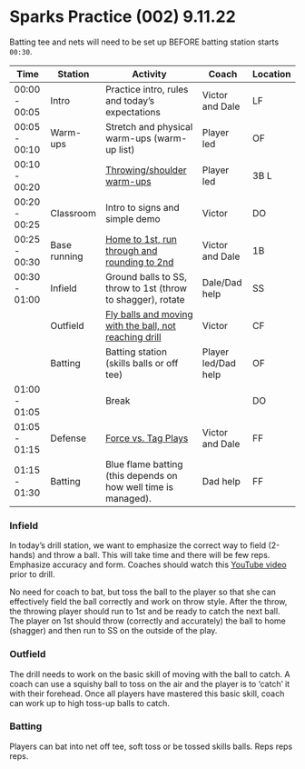 # Sparks Practice (002) 9.11.22

<auro-alert type="information" style="margin-bottom: 2rem">
Batting tee and nets will need to be set up BEFORE batting station starts <code>00:30</code>.
</auro-alert>

| Time | Station | Activity | Coach | Location |
| --- | --- | --- | --- | --- |
| 00:00 - 00:05 | Intro | Practice intro, rules and today’s expectations  | Victor and Dale | LF |
| 00:05 - 00:10 | Warm-ups | Stretch and physical warm-ups (warm-up list) | Player led | OF |
| 00:10 - 00:20 |  | [Throwing/shoulder warm-ups](https://www.youtube.com/watch?v=BomXCfnLl7Q&ab_channel=ChristopherTirao) | Player led | 3B L |
| 00:20 - 00:25 | Classroom | Intro to signs and simple demo | Victor | DO |
| 00:25 - 00:30 | Base running | [Home to 1st, run through and rounding to 2nd](https://www.youtube.com/watch?v=eVCDvYlF9r0&ab_channel=SoftballSpot) | Victor and Dale | 1B |
| 00:30 - 01:00 | Infield | Ground balls to SS, throw to 1st (throw to shagger), rotate | Dale/Dad help | SS |
| | Outfield | [Fly balls and moving with the ball, not reaching drill](https://www.google.com/search?q=squishy+balls+catch+with+head+drill&oq=squishy+balls+catch+with+head+drill&aqs=chrome..69i57.23060j0j1&sourceid=chrome&ie=UTF-8#kpvalbx=_RjUdY9GrNPvE0PEPpL6SyAI_31) | Victor | CF |
| | Batting | Batting station (skills balls or off tee) | Player led/Dad help | OF |
| 01:00 - 01:05 | | Break | | DO |
| 01:05 - 01:15 |Defense | [Force vs. Tag Plays](https://www.youtube.com/watch?v=jJUhGMrxdcs&ab_channel=SKLZBaseball) | Victor and Dale | FF |
| 01:15 - 01:30 | Batting | Blue flame batting (this depends on how well time is managed).| Dad help | FF |

### Infield

In today’s drill station, we want to emphasize the correct way to field (2-hands) and throw a ball. This will take time and there will be few reps. Emphasize accuracy and form. Coaches should watch this [YouTube video](https://www.youtube.com/watch?v=zrr7OwTJnXY&ab_channel=SnapSoftballbyCoachDanBlewett) prior to drill.

No need for coach to bat, but toss the ball to the player so that she can effectively field the ball correctly and work on throw style. After the throw, the throwing player should run to 1st and be ready to catch the next ball. The player on 1st should throw (correctly and accurately) the ball to home (shagger) and then run to SS on the outside of the play.

### Outfield

The drill needs to work on the basic skill of moving with the ball to catch. A coach can use a squishy ball to toss on the air and the player is to ‘catch’ it with their forehead. Once all players have mastered this basic skill, coach can work up to high toss-up balls to catch.

### Batting

Players can bat into net off tee, soft toss or be tossed skills balls. Reps reps reps.


<link rel="stylesheet" href="https://unpkg.com/@alaskaairux/design-tokens@latest/dist/tokens/CSSCustomProperties.css" />
<link rel="stylesheet" href="https://unpkg.com/@alaskaairux/webcorestylesheets@latest/dist/bundled/essentials.css" />

<script src="https://unpkg.com/@aurodesignsystem/auro-alert@latest/dist/auro-alert__bundled.js" type="module"></script>
